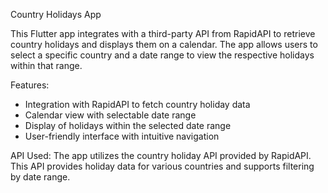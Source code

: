 Country Holidays App

This Flutter app integrates with a third-party API from RapidAPI to retrieve country holidays and displays them on a calendar. The app allows users to select a specific country and a date range to view the respective holidays within that range.

Features:
- Integration with RapidAPI to fetch country holiday data
- Calendar view with selectable date range
- Display of holidays within the selected date range
- User-friendly interface with intuitive navigation

API Used:
The app utilizes the country holiday API provided by RapidAPI. This API provides holiday data for various countries and supports filtering by date range.
